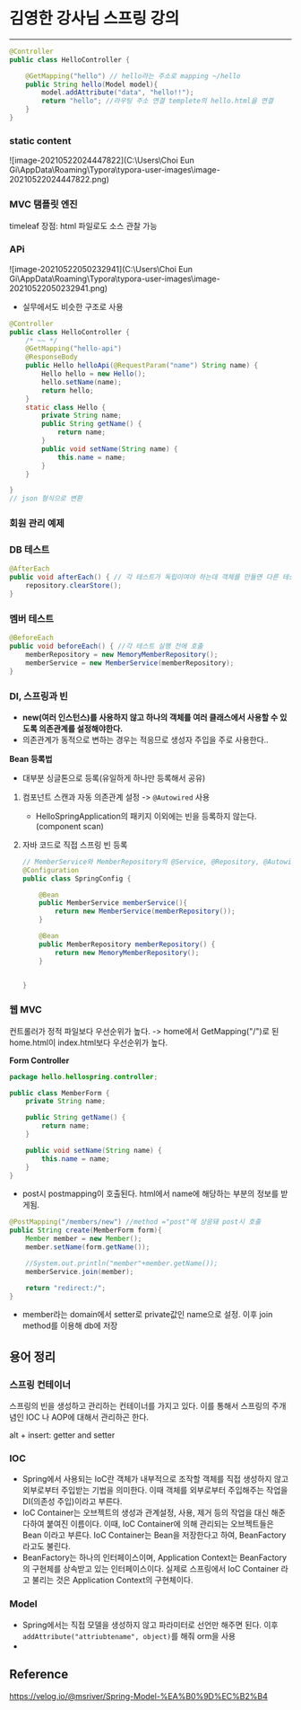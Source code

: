 # 김영한 강사님 스프링 강의

***



```java
@Controller
public class HelloController {

    @GetMapping("hello") // hello라는 주소로 mapping ~/hello
    public String hello(Model model){
        model.addAttribute("data", "hello!!");
        return "hello"; //라우팅 주소 연결 templete의 hello.html을 연결  
    }
}
```



### static content

![image-20210522024447822](C:\Users\Choi Eun Gi\AppData\Roaming\Typora\typora-user-images\image-20210522024447822.png)



### MVC 탬플릿 엔진

timeleaf 장점: html 파일로도 소스 관찰 가능



### APi

![image-20210522050232941](C:\Users\Choi Eun Gi\AppData\Roaming\Typora\typora-user-images\image-20210522050232941.png)

- 실무에서도 비슷한 구조로 사용

```java
@Controller
public class HelloController {
    /* ~~ */
    @GetMapping("hello-api")
    @ResponseBody
    public Hello helloApi(@RequestParam("name") String name) {
        Hello hello = new Hello();
        hello.setName(name);
        return hello;
    }
    static class Hello {
        private String name;
        public String getName() {
            return name;
        }
        public void setName(String name) {
            this.name = name;
        }
    }

}
// json 형식으로 변환 
```



### 회원 관리 예제

### DB  테스트 

```java
@AfterEach
public void afterEach() { // 각 테스트가 독립이여야 하는데 객체를 만들면 다른 테스트에 영향을 준다. -> afterEach라는 매소드로 저장된 객체를 제거 (DB 저장 정보 제거)
    repository.clearStore();
}
```



### 멤버 테스트

```java
@BeforeEach
public void beforeEach() { //각 테스트 실행 전에 호출 
    memberRepository = new MemoryMemberRepository();
    memberService = new MemberService(memberRepository);
}
```



### DI, 스프링과 빈

- **new(여러 인스턴스)를 사용하지 않고 하나의 객체를 여러 클래스에서 사용할 수 있도록 의존관계를 설정해야한다.**
- 의존관계가 동적으로 변하는 경우는 적응므로 생성자 주입을 주로 사용한다..

**Bean 등록법**

- 대부분 싱글톤으로 등록(유일하게 하나만 등록해서 공유)

1. 컴포넌트 스캔과 자동 의존관계 설정 -> `@Autowired` 사용 

   - HelloSpringApplication의 패키지 이외에는 빈을 등록하지 않는다. (component scan)

2. 자바 코드로 직접 스프링 빈 등록

   ```java
   // MemberService와 MemberRepository의 @Service, @Repository, @Autowired annotation을 제거
   @Configuration
   public class SpringConfig {
   
       @Bean
       public MemberService memberService(){
           return new MemberService(memberRepository());
       }
   
       @Bean
       public MemberRepository memberRepository() {
           return new MemoryMemberRepository();
       }
   
   
   }
   ```

### 웹 MVC

컨트롤러가 정적 파일보다 우선순위가 높다. -> home에서 GetMapping("/")로 된 home.html이 index.html보다 우선순위가 높다.

**Form Controller**

```java
package hello.hellospring.controller;

public class MemberForm {
    private String name;

    public String getName() {
        return name;
    }

    public void setName(String name) {
        this.name = name;
    }
}
```

- post시 postmapping이 호출된다. html에서 name에 해당하는 부분의 정보를 받게됨.

```java
@PostMapping("/members/new") //method ="post"에 상응돼 post시 호출
public String create(MemberForm form){
    Member member = new Member();
    member.setName(form.getName());

    //System.out.println("member"+member.getName());
    memberService.join(member);

    return "redirect:/";
}
```



- member라는 domain에서 setter로 private값인 name으로 설정. 이후 join method를 이용해 db에 저장 









## 용어 정리

### 스프링 컨테이너 

스프링의 빈을 생성하고 관리하는 컨테이너를 가지고 있다. 이를 통해서 스프링의 주개념인 IOC 나 AOP에 대해서 관리하곤 한다.

alt + insert: getter and setter

### IOC

- Spring에서 사용되는 IoC란 객체가 내부적으로 조작할 객체를 직접 생성하지 않고 외부로부터 주입받는 기법을 의미한다. 이때 객체를 외부로부터 주입해주는 작업을 DI(의존성 주입)이라고 부른다.
- IoC Container는 오브젝트의 생성과 관계설정, 사용, 제거 등의 작업을 대신 해준다하여 붙여진 이름이다. 이때, IoC Container에 의해 관리되는 오브젝트들은 Bean 이라고 부른다. IoC Container는 Bean을 저장한다고 하여, BeanFactory 라고도 불린다.
-  BeanFactory는 하나의 인터페이스이며, Application Context는 BeanFactory의 구현체를 상속받고 있는 인터페이스이다. 실제로 스프링에서 IoC Container 라고 불리는 것은 Application Context의 구현체이다.



### Model

- Spring에서는 직접 모델을 생성하지 않고 파라미터로 선언만 해주면 된다. 이후 `addAttribute("attriubtename", object)`를 해줘 orm을 사용 
- 





## Reference

https://velog.io/@msriver/Spring-Model-%EA%B0%9D%EC%B2%B4